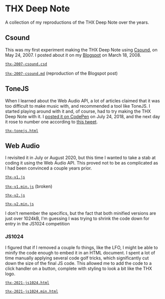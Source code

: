 # THX Deep Note

A collection of my reproductions of the THX Deep Note over the years.

## Csound

This was my first experiment making the THX Deep Note using [Csound](https://csound.com/), on May 24, 2007.
I posted about it on my [Blogspot](https://joesprojectblog.blogspot.com/2008/03/thx-deep-note-challenge.html) on March 18, 2008.

[`thx-2007-csound.csd`](./thx-2007-csound.csd)

[`thx-2007-csound.md`](./thx-2007-csound.md) (reproduction of the Blogspot post)

## ToneJS

When I learned about the Web Audio API, a lot of articles claimed that it was
too difficult to make music with, and recommended a tool like ToneJS. I started
playing around with it and, of course, had to try making the THX Deep Note with
it. I [posted it on CodePen](https://codepen.io/joemaffei/pen/ejRdoL) on July 24, 2018, and the next day it rose to number
one according to [this tweet](https://twitter.com/codepenpicks/status/1022147098530246656).

[`thx-tonejs.html`](./thx-tonejs.html)

## Web Audio

I revisited it in July or August 2020, but this time I wanted to take a stab at coding it using
the Web Audio API. This proved not to be as complicated as I had been convinced
a couple years prior.

[`thx-v1.js`](./thx-v1.js)

[`thx-v1.min.js`](./thx-v1.min.js) (broken)

[`thx-v2.js`](./thx-v2.js)

[`thx-v2.min.js`](./thx-v2.min.js)

I don't remember the specifics, but the fact that both minified versions are just
over 1024kB, I'm guessing I was trying to shrink the code down for entry in the
JS1024 competition

### JS1024

I figured that if I removed a couple fo things, like the LFO, I might be able
to minify the code enough to embed it in an HTML document. I spent a lot of time manually
applying several code golf tricks, which significantly cut down the size of the
final JS code. This allowed me to add the code to a click handler on a button,
complete with styling to look a bit like the THX logo.

[`thx-2021-js1024.html`](./thx-2021-js1024.html)

[`thx-2021-js1024.min.html`](./thx-2021-js1024.min.html)
